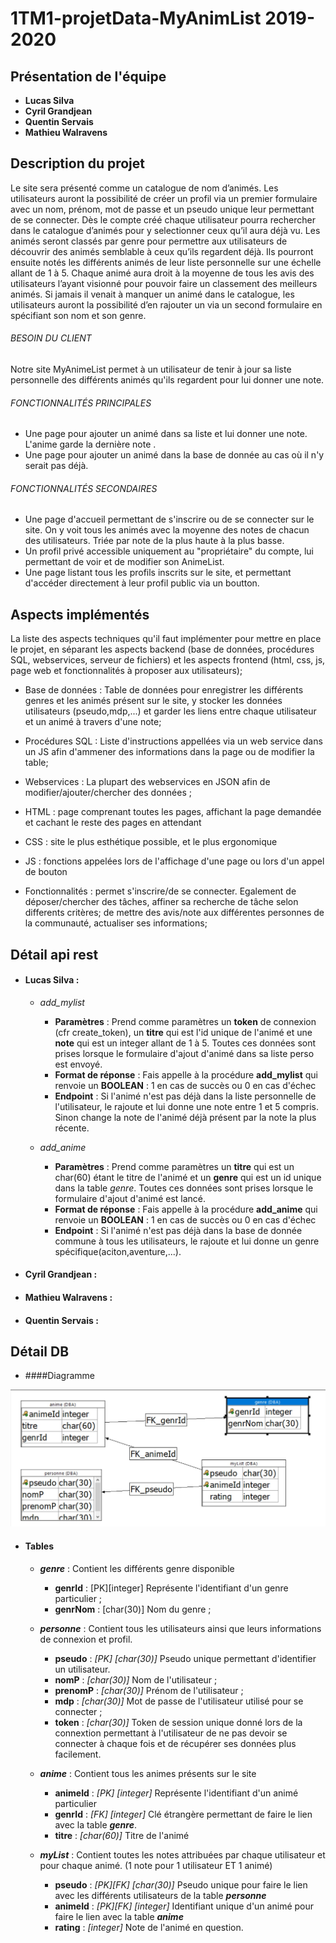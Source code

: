 # 1TM1-projetData-MyAnimList 2019-2020
## Présentation de l'équipe
 - **Lucas Silva** 
 - **Cyril Grandjean**
 - **Quentin Servais** 
 - **Mathieu Walravens**
## Description du projet
Le site sera présenté comme un catalogue de nom d’animés.
Les utilisateurs auront la possibilité de créer un profil via un premier formulaire avec un nom, prénom, mot de
passe et un pseudo unique leur permettant de se connecter.
Dès le compte créé chaque utilisateur pourra rechercher dans le catalogue d’animés pour y selectionner ceux qu’il
aura déjà vu.
Les animés seront classés par genre pour permettre aux utilisateurs de découvrir des animés semblable à ceux
qu’ils regardent déjà. Ils pourront ensuite notés les différents animés de leur liste personnelle sur une échelle allant
de 1 à 5.
Chaque animé aura droit à la moyenne de tous les avis des utilisateurs l’ayant visionné pour pouvoir faire un classement des meilleurs animés.
Si jamais il venait à manquer un animé dans le catalogue, les utilisateurs auront la possibilité d’en rajouter un via
un second formulaire en spécifiant son nom et son genre.
###### BESOIN DU CLIENT
  
Notre site MyAnimeList permet à un utilisateur de tenir à jour sa liste personnelle des différents animés qu'ils regardent pour lui donner une note.




###### FONCTIONNALITÉS PRINCIPALES
  - Une page pour ajouter un animé dans sa liste et lui donner une note. L'anime garde la dernière note .
  - Une page pour ajouter un animé dans la base de donnée au cas où il n'y serait pas déjà.
  
    

###### FONCTIONNALITÉS SECONDAIRES
    
  - Une page d'accueil permettant de s'inscrire ou de se connecter sur le site. On y voit tous les animés avec la moyenne des notes de chacun des utilisateurs. Triée par note de la plus haute à la plus basse.
  - Un profil privé accessible uniquement au "propriétaire" du compte, lui permettant de voir et de modifier son AnimeList.
  - Une page listant tous les profils inscrits sur le site, et permettant d'accéder directement à leur profil public via un boutton.
    

## Aspects implémentés
La liste des aspects techniques qu'il faut implémenter pour mettre en place le projet, en séparant les aspects backend (base de données, procédures SQL, webservices, serveur de fichiers) et les aspects frontend (html, css, js, page web et fonctionnalités à proposer aux utilisateurs);
  - Base de données : Table de données pour enregistrer les différents genres et les animés présent sur le site, y stocker les données utilisateurs (pseudo,mdp,...) et garder les liens entre chaque utilisateur et un animé à travers d'une note;
  - Procédures SQL : Liste d'instructions appellées via un web service dans un JS afin d'ammener des informations dans la page ou de modifier la table;
  - Webservices : La plupart des webservices en JSON afin de modifier/ajouter/chercher des données ;
  
  
  - HTML : page comprenant toutes les pages, affichant la page demandée et cachant le reste des pages en attendant 
  - CSS : site le plus esthétique possible, et le plus ergonomique 
  - JS : fonctions appelées lors de l'affichage d'une page ou lors d'un appel de bouton 
  - Fonctionnalités : permet s'inscrire/de se connecter. Egalement de déposer/chercher des tâches, affiner sa recherche de tâche selon differents critères; de mettre des avis/note aux différentes personnes de la communauté, actualiser ses informations; 

## Détail api rest

- #### **Lucas Silva** :
    - *add_mylist* 
      - **Paramètres** : Prend comme paramètres un **token** de connexion (cfr create_token), un **titre** qui est l'id unique de l'animé et une **note** qui est un integer allant de 1 à 5. Toutes ces données sont prises lorsque le formulaire d'ajout d'animé dans sa liste perso est envoyé.
      - **Format de réponse** : Fais appelle à la procédure **add_mylist** qui renvoie un **BOOLEAN** : 1 en cas de succès ou 0 en cas d'échec
      - **Endpoint** : Si l'animé n'est pas déjà dans la liste personnelle de l'utilisateur, le rajoute et lui donne une note entre 1 et 5 compris. Sinon change la note de l'animé déjà présent par la note la plus récente.
    
    - *add_anime* 
      - **Paramètres** : Prend comme paramètres un **titre** qui est un char(60) étant le titre de l'animé et un **genre** qui est un id unique dans la table *genre*. Toutes ces données sont prises lorsque le formulaire d'ajout d'animé est lancé.
      - **Format de réponse** : Fais appelle à la procédure **add_anime** qui renvoie un **BOOLEAN** : 1 en cas de succès ou 0 en cas d'échec
      - **Endpoint** : Si l'animé n'est pas déjà dans la base de donnée commune à tous les utilisateurs, le rajoute et lui donne un genre spécifique(aciton,aventure,...).          
 
- #### **Cyril Grandjean** :
    
- #### **Mathieu Walravens** :
 
- #### **Quentin Servais** :

## Détail DB

- ####Diagramme 
 
![](utile/images/diagramme_LI.jpg)

- #### Tables
    - ***genre*** : Contient les différents genre disponible
        - **genrId** : [PK][integer] Représente l'identifiant d'un genre particulier ;
        - **genrNom** : [char(30)] Nom du genre ;
    
    -  ***personne*** : Contient tous les utilisateurs ainsi que leurs informations de connexion et profil.
        - **pseudo** : *[PK] [char(30)]* Pseudo unique permettant d'identifier un utilisateur. 
        - **nomP** : *[char(30)]* Nom de l'utilisateur ;
        - **prenomP** : *[char(30)]* Prénom de l'utilisateur ;
        - **mdp** : *[char(30)]* Mot de passe de l'utilisateur utilisé pour se connecter ;
        - **token** : *[char(30)]* Token de session unique donné lors de la connextion 
        permettant à l'utilisateur de ne pas devoir se connecter à chaque fois et de récupérer ses données plus facilement.
    
    - ***anime*** : Contient tous les animes présents sur le site
        - **animeId** : *[PK] [integer]* Représente l'identifiant d'un animé particulier  
        - **genrId** : *[FK] [integer]* Clé étrangère permettant de faire le lien avec la table ***genre***.
        - **titre** : *[char(60)]* Titre de l'animé
    
    - ***myList*** : Contient toutes les notes attribuées par chaque utilisateur et pour chaque animé. (1 note pour 1 utilisateur ET 1 animé)  
        - **pseudo** : *[PK][FK] [char(30)]* Pseudo unique pour faire le lien avec les différents utilisateurs de la table ***personne***
        - **animeId** : *[PK][FK] [integer]* Identifiant unique d'un animé pour faire le lien avec la table ***anime***
        - **rating** : *[integer]* Note de l'animé en question.